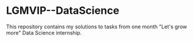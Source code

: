 # LGMVIP--DataScience
This repository contains my solutions to tasks from one month "Let's grow more"  Data Science internship.
